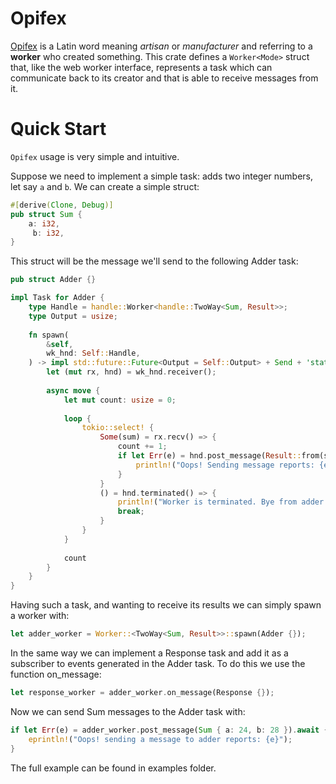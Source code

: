 # Opifex

[Opifex][wiki] is a Latin word meaning *artisan* or *manufacturer* and referring to
a **worker** who created something. This crate defines a `Worker<Mode>` struct
that, like the web worker interface, represents a task which can communicate
back to its creator and that is able to receive messages from it.

# Quick Start

`Opifex` usage is very simple and intuitive.

Suppose we need to implement a simple task: adds two integer numbers, let
say `a` and `b`. We can create a simple struct:

```rust
#[derive(Clone, Debug)]
pub struct Sum {
    a: i32,
     b: i32,
}
```
    
This struct will be the message we'll send to the following Adder task:
    
```rust
pub struct Adder {}

impl Task for Adder {
    type Handle = handle::Worker<handle::TwoWay<Sum, Result>>;
    type Output = usize;
    
    fn spawn(
        &self,
        wk_hnd: Self::Handle,
    ) -> impl std::future::Future<Output = Self::Output> + Send + 'static {
        let (mut rx, hnd) = wk_hnd.receiver();
        
        async move {
            let mut count: usize = 0;
            
            loop {
                tokio::select! {
                    Some(sum) = rx.recv() => {
                        count += 1;
                        if let Err(e) = hnd.post_message(Result::from(sum)).await {
                            println!("Oops! Sending message reports: {e}");
                        }
                    }
                    () = hnd.terminated() => {
                        println!("Worker is terminated. Bye from adder task!");
                        break;
                    }
                }
            }
            
            count
        }
    }
}
```

Having such a task, and wanting to receive its results we can simply spawn
a worker with:

```rust
let adder_worker = Worker::<TwoWay<Sum, Result>>::spawn(Adder {});
```

In the same way we can implement a Response task and add it as a subscriber
to events generated in the Adder task. To do this we use the function
on_message:

```rust
let response_worker = adder_worker.on_message(Response {});
```

Now we can send Sum messages to the Adder task with:

```rust
if let Err(e) = adder_worker.post_message(Sum { a: 24, b: 28 }).await {
    eprintln!("Oops! sending a message to adder reports: {e}");
}
```

The full example can be found in examples folder.

[wiki]: https://en.wikipedia.org/wiki/Opifex
